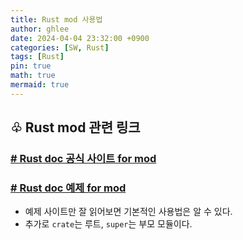```yaml
---
title: Rust mod 사용법
author: ghlee
date: 2024-04-04 23:32:00 +0900
categories: [SW, Rust]
tags: [Rust]
pin: true
math: true
mermaid: true
---
```


## ♧ Rust mod 관련 링크
### [**# Rust doc 공식 사이트 for mod**](https://doc.rust-kr.org/ch07-00-managing-growing-projects-with-packages-crates-and-modules.html)
### [**# Rust doc 예제 for mod**](https://doc.rust-lang.org/rust-by-example/mod.html)


- 예제 사이트만 잘 읽어보면 기본적인 사용법은 알 수 있다.
- 추가로 `crate`는 루트, `super`는 부모 모듈이다.

